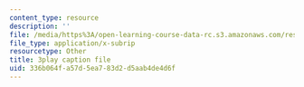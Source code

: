 ```yaml
---
content_type: resource
description: ''
file: /media/https%3A/open-learning-course-data-rc.s3.amazonaws.com/res-6-012-introduction-to-probability-spring-2018/336b064fa57d5ea783d2d5aab4de4d6f_46Ym07yKf4A.vtt
file_type: application/x-subrip
resourcetype: Other
title: 3play caption file
uid: 336b064f-a57d-5ea7-83d2-d5aab4de4d6f
---
```

